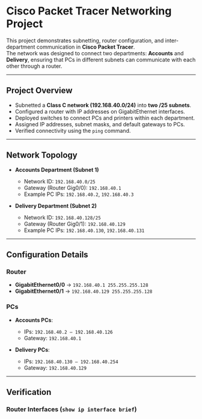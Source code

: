 # Cisco Packet Tracer Networking Project

This project demonstrates subnetting, router configuration, and inter-department communication in **Cisco Packet Tracer**.  
The network was designed to connect two departments: **Accounts** and **Delivery**, ensuring that PCs in different subnets can communicate with each other through a router.

---

##  Project Overview
- Subnetted a **Class C network (192.168.40.0/24)** into **two /25 subnets**.
- Configured a router with IP addresses on GigabitEthernet interfaces.
- Deployed switches to connect PCs and printers within each department.
- Assigned IP addresses, subnet masks, and default gateways to PCs.
- Verified connectivity using the `ping` command.

---

##  Network Topology
- **Accounts Department (Subnet 1)**  
  - Network ID: `192.168.40.0/25`  
  - Gateway (Router Gig0/0): `192.168.40.1`  
  - Example PC IPs: `192.168.40.2`, `192.168.40.3`  

- **Delivery Department (Subnet 2)**  
  - Network ID: `192.168.40.128/25`  
  - Gateway (Router Gig0/1): `192.168.40.129`  
  - Example PC IPs: `192.168.40.130`, `192.168.40.131`  

---

##  Configuration Details
### Router
- **GigabitEthernet0/0** → `192.168.40.1 255.255.255.128`  
- **GigabitEthernet0/1** → `192.168.40.129 255.255.255.128`  

### PCs
- **Accounts PCs**:  
  - IPs: `192.168.40.2 – 192.168.40.126`  
  - Gateway: `192.168.40.1`  

- **Delivery PCs**:  
  - IPs: `192.168.40.130 – 192.168.40.254`  
  - Gateway: `192.168.40.129`  

---

##  Verification

### Router Interfaces (`show ip interface brief`)
